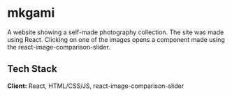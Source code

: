 # mkgami

A website showing a self-made photography collection. The site was made using React. Clicking on one of the images opens a component made using the react-image-comparison-slider.

## Tech Stack

**Client:** React, HTML/CSS/JS, react-image-comparison-slider
